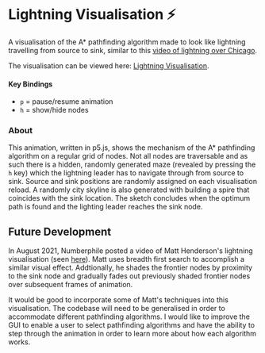 # Lightning Visualisation ⚡

A visualisation of the A* pathfinding algorithm made to look like lightning
travelling from source to sink, similar to this [video of lightning over Chicago](https://www.youtube.com/watch?v=jFB4pkLjFCo).

The visualisation can be viewed here: [Lightning Visualisation](https://dansarno.github.io/lightning-visualisation/).

#### Key Bindings
- `p` = pause/resume animation
- `h` = show/hide nodes

### About
This animation, written in p5.js, shows the mechanism of the A* pathfinding algorithm on a regular grid of nodes. 
Not all nodes are traversable and as such there is a hidden, randomly generated maze (revealed by pressing the `h` key) which the lightning leader has to navigate through from source to sink.
Source and sink positions are randomly assigned on each visualisation reload.
A randomly city skyline is also generated with building a spire that coincides with the sink location.
The sketch concludes when the optimum path is found and the lighting leader reaches the sink node.

## Future Development
In August 2021, Numberphile posted a video of Matt Henderson's lightning visualisation (seen [here](https://www.youtube.com/watch?v=akZ8JJ4gGLs&t=228s)). 
Matt uses breadth first search to accomplish a similar visual effect.
Addtionally, he shades the frontier nodes by proximity to the sink node and gradually fades out previously shaded frontier nodes over subsequent frames of animation.

It would be good to incorporate some of Matt's techniques into this visualisation.
The codebase will need to be generalised in order to accommodate different pathfinding algorithms.
I would like to improve the GUI to enable a user to select pathfinding algorithms and have the ability to step through the animation in order to learn more about how each algorithm works.
